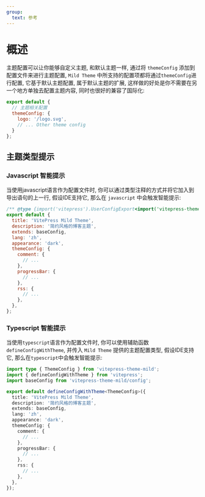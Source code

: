 ```yaml
---
group:
  text: 参考
---
```


# 概述

主题配置可以让你能够自定义主题, 和默认主题一样, 通过将 `themeConfig` 添加到配置文件来进行主题配置, `Mild Theme` 中所支持的配置项都将通过`themeConfig`进行配置, 它基于默认主题配置, 属于默认主题的扩展, 这样做的好处是你不需要在另一个地方单独去配置主题内容, 同时也很好的兼容了国际化:

```js
export default {
  // 主题相关配置
  themeConfig: {
    logo: '/logo.svg',
    // ... Other theme config
  }
};
```

## 主题类型提示

### Javascript 智能提示

当使用javascript语言作为配置文件时, 你可以通过类型注释的方式并将它加入到导出语句的上一行, 假设IDE支持它, 那么在 `javascript` 中会触发智能提示:

```js
/** @type {import('vitepress').UserConfigExport<import('vitepress-theme-mild').ThemeConfig>} */
export default {
  title: 'VitePress Mild Theme',
  description: '简约风格的博客主题',
  extends: baseConfig,
  lang: 'zh',
  appearance: 'dark',
  themeConfig: {
    comment: {
      // ...
    },
    progressBar: {
      // ...
    },
    rss: {
      // ...
    },
  },
};
```

### Typescript 智能提示

当使用`typescript`语言作为配置文件时, 你可以使用辅助函数`defineConfigWithTheme`, 并传入 `Mild Theme` 提供的主题配置类型, 假设IDE支持它, 那么在`typescript`中会触发智能提示:

```ts
import type { ThemeConfig } from 'vitepress-theme-mild';
import { defineConfigWithTheme } from 'vitepress';
import baseConfig from 'vitepress-theme-mild/config';

export default defineConfigWithTheme<ThemeConfig>({
  title: 'VitePress Mild Theme',
  description: '简约风格的博客主题',
  extends: baseConfig,
  lang: 'zh',
  appearance: 'dark',
  themeConfig: {
    comment: {
      // ...
    },
    progressBar: {
      // ...
    },
    rss: {
      // ...
    },
  },
});

```
